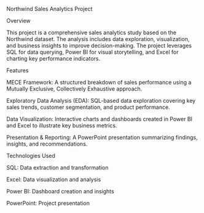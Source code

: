 Northwind Sales Analytics Project

Overview

This project is a comprehensive sales analytics study based on the Northwind dataset. The analysis includes data exploration, visualization, and business insights to improve decision-making. The project leverages SQL for data querying, Power BI for visual storytelling, and Excel for charting key performance indicators.

Features

MECE Framework: A structured breakdown of sales performance using a Mutually Exclusive, Collectively Exhaustive approach.

Exploratory Data Analysis (EDA): SQL-based data exploration covering key sales trends, customer segmentation, and product performance.

Data Visualization: Interactive charts and dashboards created in Power BI and Excel to illustrate key business metrics.

Presentation & Reporting: A PowerPoint presentation summarizing findings, insights, and recommendations.

Technologies Used

SQL: Data extraction and transformation

Excel: Data visualization and analysis

Power BI: Dashboard creation and insights

PowerPoint: Project presentation


